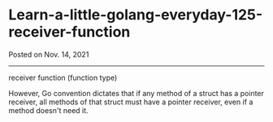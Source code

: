 # Learn-a-little-golang-everyday-125-receiver-function

Posted on Nov. 14, 2021

---

receiver function (function type)

However, Go convention dictates that if any method of a struct has a pointer receiver, all methods of that struct must
have a pointer receiver, even if a method doesn't need it.
